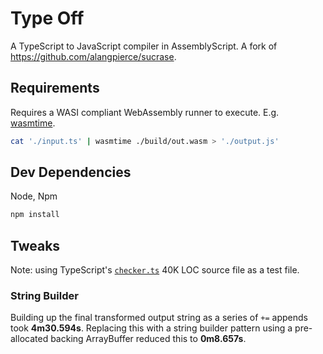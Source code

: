 
# Type Off

A TypeScript to JavaScript compiler in AssemblyScript.
A fork of https://github.com/alangpierce/sucrase.

## Requirements

Requires a WASI compliant WebAssembly runner to execute. E.g. [wasmtime](https://wasmtime.dev).

```sh
cat './input.ts' | wasmtime ./build/out.wasm > './output.js'
```

## Dev Dependencies

Node, Npm

```sh
npm install
```

## Tweaks

Note: using TypeScript's [`checker.ts`](https://raw.githubusercontent.com/microsoft/TypeScript/master/src/compiler/checker.ts) 40K LOC source file as a test file.

### String Builder

Building up the final transformed output string as a series of `+=` appends took **4m30.594s**.
Replacing this with a string builder pattern using a pre-allocated backing ArrayBuffer
reduced this to **0m8.657s**.
